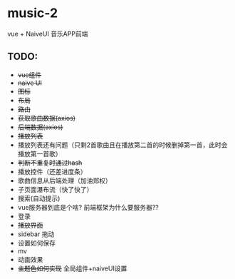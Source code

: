 # music-2

vue + NaiveUI 音乐APP前端

## TODO:

- ~~vue组件~~
- ~~naive UI~~
- ~~图标~~
- ~~布局~~
- ~~路由~~
- ~~获取歌曲数据(axios)~~
- ~~后端数据(axios)~~
- ~~播放列表~~
- 播放列表还有问题（只剩2首歌曲且在播放第二首的时候删掉第一首，此时会播放第一首歌）
- ~~判断不重复时通过hash~~
- 播放控件（还差进度条）
- 歌曲信息从后端处理（加油郑权）
- 子页面瀑布流（快了快了）
- 搜索(自动提示)
- vue服务器到底是个啥? 前端框架为什么要服务器??
- 登录
- ~~播放界面~~
- sidebar 拖动
- 设置如何保存
- mv
- 动画效果
- ~~主题色如何实现~~ 全局组件+naiveUI设置